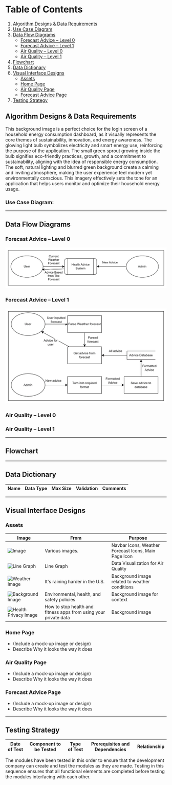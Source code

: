 # Table of Contents
1. [Algorithm Designs & Data Requirements](#algorithm-designs--data-requirements)
2. [Use Case Diagram](#use-case-diagram)
3. [Data Flow Diagrams](#data-flow-diagrams)
    - [Forecast Advice – Level 0](#forecast-advice--level-0)
    - [Forecast Advice – Level 1](#forecast-advice--level-1)
    - [Air Quality – Level 0](#air-quality--level-0)
    - [Air Quality – Level 1](#air-quality--level-1)
4. [Flowchart](#flowchart)
5. [Data Dictionary](#data-dictionary)
6. [Visual Interface Designs](#visual-interface-designs)
    - [Assets](#assets)
    - [Home Page](#home-page)
    - [Air Quality Page](#air-quality-page)
    - [Forecast Advice Page](#forecast-advice-page)
7. [Testing Strategy](#testing-strategy)

## Algorithm Designs & Data Requirements
This background image is a perfect choice for the login screen of a household energy consumption dashboard, as it visually represents the core themes of sustainability, innovation, and energy awareness. The glowing light bulb symbolizes electricity and smart energy use, reinforcing the purpose of the application. The small green sprout growing inside the bulb signifies eco-friendly practices, growth, and a commitment to sustainability, aligning with the idea of responsible energy consumption. The soft, natural lighting and blurred green background create a calming and inviting atmosphere, making the user experience feel modern yet environmentally conscious. This imagery effectively sets the tone for an application that helps users monitor and optimize their household energy usage.
### Use Case Diagram:

---

## Data Flow Diagrams

### Forecast Advice – Level 0
![Level 0 DFD](https://github.com/UnicornCoder1969/C-Sharp-Generic-API/blob/main/Parse%20Data/DFD%20Level%200.png)

### Forecast Advice – Level 1
![Level 1 DFD](https://github.com/UnicornCoder1969/C-Sharp-Generic-API/blob/main/Parse%20Data/DFD%20Level%201.png)

### Air Quality – Level 0

### Air Quality – Level 1

---

## Flowchart

---

## Data Dictionary

| Name             | Data Type | Max Size | Validation                                                      | Comments                                           |
| ---------------- | --------- | -------- | --------------------------------------------------------------- | ------------------------------------------------- |

---

## Visual Interface Designs

### Assets

| Image | From | Purpose |
| ----- | ---- | ------- |
| ![Image](https://www.flaticon.com/) | Various images. | Navbar Icons, Weather Forecast Icons, Main Page Icon |
| ![Line Graph](https://www.linegraph.com/) | Line Graph | Data Visualization for Air Quality |
| ![Weather Image](https://www.weatherimage.com/) | It's raining harder in the U.S. | Background image related to weather conditions |
| ![Background Image](https://www.background.com/) | Environmental, health, and safety policies | Background image for context |
| ![Health Privacy Image](https://www.healthprivacy.com/) | How to stop health and fitness apps from using your private data | Background image |

### Home Page

- (Include a mock-up image or design)
- Describe Why it looks the way it does

### Air Quality Page

- (Include a mock-up image or design)
- Describe Why it looks the way it does

### Forecast Advice Page

- (Include a mock-up image or design)
- Describe Why it looks the way it does

---

## Testing Strategy

| Date of Test  | Component to be Tested | Type of Test | Prerequisites and Dependencies | Relationship |
| ------------- | ---------------------- | ------------ | ------------------------------ | ------------ |


The modules have been tested in this order to ensure that the development company can create and test the modules as they are made. Testing in this sequence ensures that all functional elements are completed before testing the modules interfacing with each other.
